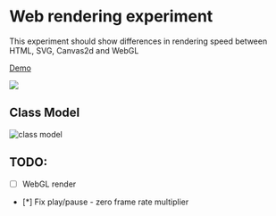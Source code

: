 # Web rendering experiment
This experiment should show differences in rendering speed between HTML, SVG, Canvas2d and WebGL

[Demo](https://ilopx.github.io/experiment-web-renders-html-svg-canvas2d-webGL/ "Demo")

![](https://raw.githubusercontent.com/ilopX/experiment-web-renders-html-svg-canvas2d-webGL/master/preview.gif)

## Class Model
![class model](https://raw.githubusercontent.com/ilopX/experiment-web-renders-html-svg-canvas2d-webGL/master/classModel.gif)

## TODO:
- [ ] WebGL render
- [*] Fix play/pause - zero frame rate multiplier